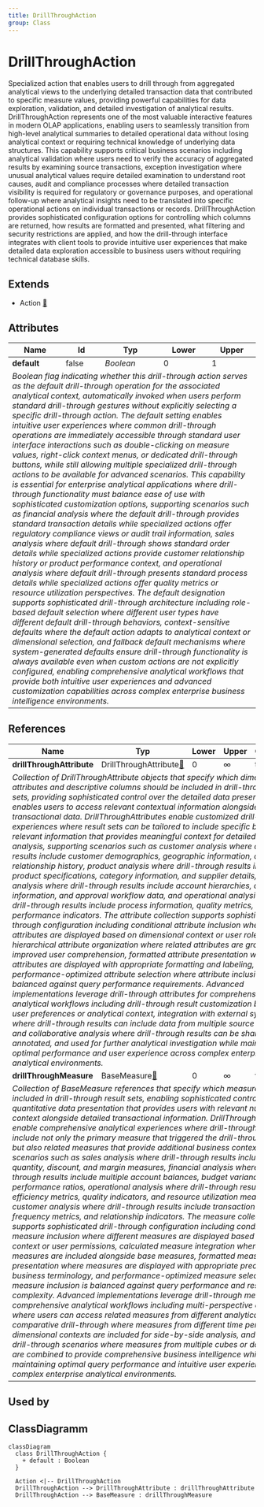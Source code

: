 ```yaml
---
title: DrillThroughAction
group: Class
---
```


# DrillThroughAction<a name="class-drillthroughaction"></a>

Specialized action that enables users to drill through from aggregated analytical views to the underlying detailed transaction data that contributed to specific measure values, providing powerful capabilities for data exploration, validation, and detailed investigation of analytical results. DrillThroughAction represents one of the most valuable interactive features in modern OLAP applications, enabling users to seamlessly transition from high-level analytical summaries to detailed operational data without losing analytical context or requiring technical knowledge of underlying data structures. This capability supports critical business scenarios including analytical validation where users need to verify the accuracy of aggregated results by examining source transactions, exception investigation where unusual analytical values require detailed examination to understand root causes, audit and compliance processes where detailed transaction visibility is required for regulatory or governance purposes, and operational follow-up where analytical insights need to be translated into specific operational actions on individual transactions or records. DrillThroughAction provides sophisticated configuration options for controlling which columns are returned, how results are formatted and presented, what filtering and security restrictions are applied, and how the drill-through interface integrates with client tools to provide intuitive user experiences that make detailed data exploration accessible to business users without requiring technical database skills.
## Extends
- Action [🔗](./class-Action)
## Attributes

<table>
  <thead>
    <tr>
      <th>Name</th>
      <th>Id</th>
      <th>Typ</th>
      <th>Lower</th>
      <th>Upper</th>
    </tr>
  </thead>
  <tbody>
    <tr>
      <td><strong>default</strong></td>
      <td>false</td>
      <td><em>Boolean</em></td>
      <td>0</td>
      <td>1</td>
    </tr>
    <tr>
      <td colspan="5"><em>Boolean flag indicating whether this drill-through action serves as the default drill-through operation for the associated analytical context, automatically invoked when users perform standard drill-through gestures without explicitly selecting a specific drill-through action. The default setting enables intuitive user experiences where common drill-through operations are immediately accessible through standard user interface interactions such as double-clicking on measure values, right-click context menus, or dedicated drill-through buttons, while still allowing multiple specialized drill-through actions to be available for advanced scenarios. This capability is essential for enterprise analytical applications where drill-through functionality must balance ease of use with sophisticated customization options, supporting scenarios such as financial analysis where the default drill-through provides standard transaction details while specialized actions offer regulatory compliance views or audit trail information, sales analysis where default drill-through shows standard order details while specialized actions provide customer relationship history or product performance context, and operational analysis where default drill-through presents standard process details while specialized actions offer quality metrics or resource utilization perspectives. The default designation supports sophisticated drill-through architecture including role-based default selection where different user types have different default drill-through behaviors, context-sensitive defaults where the default action adapts to analytical context or dimensional selection, and fallback default mechanisms where system-generated defaults ensure drill-through functionality is always available even when custom actions are not explicitly configured, enabling comprehensive analytical workflows that provide both intuitive user experiences and advanced customization capabilities across complex enterprise business intelligence environments.</em></td>
    </tr>
  </tbody>
</table>

## References

<table>
  <thead>
    <tr>
      <th>Name</th>
      <th>Typ</th>
      <th>Lower</th>
      <th>Upper</th>
      <th>Containment</th>
    </tr>
  </thead>
  <tbody>
    <tr>
      <td><strong>drillThroughAttribute</strong></td>
      <td>DrillThroughAttribute<a href="./class-DrillThroughAttribute">🔗</a></td>
      <td>0</td>
      <td>&infin;</td>
      <td>true</td>
    </tr>
    <tr>
      <td colspan="5"><em>Collection of DrillThroughAttribute objects that specify which dimensional attributes and descriptive columns should be included in drill-through result sets, providing sophisticated control over the detailed data presentation that enables users to access relevant contextual information alongside transactional data. DrillThroughAttributes enable customized drill-through experiences where result sets can be tailored to include specific business-relevant information that provides meaningful context for detailed data analysis, supporting scenarios such as customer analysis where drill-through results include customer demographics, geographic information, and relationship history, product analysis where drill-through results include product specifications, category information, and supplier details, financial analysis where drill-through results include account hierarchies, cost center information, and approval workflow data, and operational analysis where drill-through results include process information, quality metrics, and performance indicators. The attribute collection supports sophisticated drill-through configuration including conditional attribute inclusion where different attributes are displayed based on dimensional context or user roles, hierarchical attribute organization where related attributes are grouped for improved user comprehension, formatted attribute presentation where attributes are displayed with appropriate formatting and labeling, and performance-optimized attribute selection where attribute inclusion is balanced against query performance requirements. Advanced implementations leverage drill-through attributes for comprehensive analytical workflows including drill-through result customization based on user preferences or analytical context, integration with external systems where drill-through results can include data from multiple source systems, and collaborative analysis where drill-through results can be shared, annotated, and used for further analytical investigation while maintaining optimal performance and user experience across complex enterprise analytical environments.</em></td>
    </tr>
    <tr>
      <td><strong>drillThroughMeasure</strong></td>
      <td>BaseMeasure<a href="./class-BaseMeasure">🔗</a></td>
      <td>0</td>
      <td>&infin;</td>
      <td>false</td>
    </tr>
    <tr>
      <td colspan="5"><em>Collection of BaseMeasure references that specify which measures should be included in drill-through result sets, enabling sophisticated control over the quantitative data presentation that provides users with relevant numeric context alongside detailed transactional information. DrillThroughMeasures enable comprehensive analytical experiences where drill-through results can include not only the primary measure that triggered the drill-through operation but also related measures that provide additional business context, supporting scenarios such as sales analysis where drill-through results include revenue, quantity, discount, and margin measures, financial analysis where drill-through results include multiple account balances, budget variances, and performance ratios, operational analysis where drill-through results include efficiency metrics, quality indicators, and resource utilization measures, and customer analysis where drill-through results include transaction values, frequency metrics, and relationship indicators. The measure collection supports sophisticated drill-through configuration including conditional measure inclusion where different measures are displayed based on analytical context or user permissions, calculated measure integration where computed measures are included alongside base measures, formatted measure presentation where measures are displayed with appropriate precision and business terminology, and performance-optimized measure selection where measure inclusion is balanced against query performance and result set complexity. Advanced implementations leverage drill-through measures for comprehensive analytical workflows including multi-perspective drill-through where users can access related measures from different analytical viewpoints, comparative drill-through where measures from different time periods or dimensional contexts are included for side-by-side analysis, and integrated drill-through scenarios where measures from multiple cubes or data sources are combined to provide comprehensive business intelligence while maintaining optimal query performance and intuitive user experiences across complex enterprise analytical environments.</em></td>
    </tr>
  </tbody>
</table>



## Used by


## ClassDiagramm

```mermaid
classDiagram
  class DrillThroughAction {
    + default : Boolean
  }

  Action <|-- DrillThroughAction
  DrillThroughAction --> DrillThroughAttribute : drillThroughAttribute
  DrillThroughAction --> BaseMeasure : drillThroughMeasure

```
